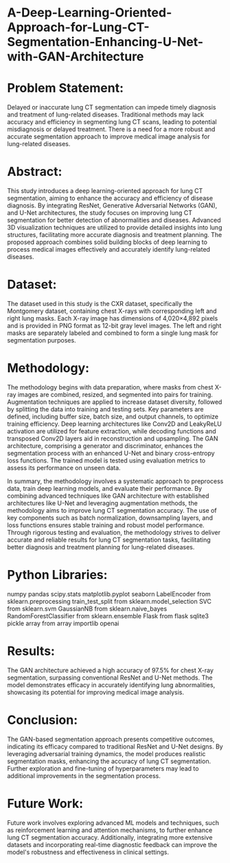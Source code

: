 # A-Deep-Learning-Oriented-Approach-for-Lung-CT-Segmentation-Enhancing-U-Net-with-GAN-Architecture

# Problem Statement:
Delayed or inaccurate lung CT segmentation can impede timely diagnosis and treatment of lung-related diseases. Traditional methods may lack accuracy and efficiency in segmenting lung CT scans, leading to potential misdiagnosis or delayed treatment. There is a need for a more robust and accurate segmentation approach to improve medical image analysis for lung-related diseases.

# Abstract:
This study introduces a deep learning-oriented approach for lung CT segmentation, aiming to enhance the accuracy and efficiency of disease diagnosis. By integrating ResNet, Generative Adversarial Networks (GAN), and U-Net architectures, the study focuses on improving lung CT segmentation for better detection of abnormalities and diseases. Advanced 3D visualization techniques are utilized to provide detailed insights into lung structures, facilitating more accurate diagnosis and treatment planning. The proposed approach combines solid building blocks of deep learning to process medical images effectively and accurately identify lung-related diseases.

# Dataset:
The dataset used in this study is the CXR dataset, specifically the Montgomery dataset, containing chest X-rays with corresponding left and right lung masks. Each X-ray image has dimensions of 4,020×4,892 pixels and is provided in PNG format as 12-bit gray level images. The left and right masks are separately labeled and combined to form a single lung mask for segmentation purposes.

# Methodology:
The methodology begins with data preparation, where masks from chest X-ray images are combined, resized, and segmented into pairs for training. Augmentation techniques are applied to increase dataset diversity, followed by splitting the data into training and testing sets. Key parameters are defined, including buffer size, batch size, and output channels, to optimize training efficiency. Deep learning architectures like Conv2D and LeakyReLU activation are utilized for feature extraction, while decoding functions and transposed Conv2D layers aid in reconstruction and upsampling. The GAN architecture, comprising a generator and discriminator, enhances the segmentation process with an enhanced U-Net and binary cross-entropy loss functions. The trained model is tested using evaluation metrics to assess its performance on unseen data.

In summary, the methodology involves a systematic approach to preprocess data, train deep learning models, and evaluate their performance. By combining advanced techniques like GAN architecture with established architectures like U-Net and leveraging augmentation methods, the methodology aims to improve lung CT segmentation accuracy. The use of key components such as batch normalization, downsampling layers, and loss functions ensures stable training and robust model performance. Through rigorous testing and evaluation, the methodology strives to deliver accurate and reliable results for lung CT segmentation tasks, facilitating better diagnosis and treatment planning for lung-related diseases.

# Python Libraries:
numpy
pandas
scipy.stats
matplotlib.pyplot
seaborn
LabelEncoder from sklearn.preprocessing
train_test_split from sklearn.model_selection
SVC from sklearn.svm
GaussianNB from sklearn.naive_bayes
RandomForestClassifier from sklearn.ensemble
Flask from flask
sqlite3
pickle
array from array
importlib
openai

# Results:
The GAN architecture achieved a high accuracy of 97.5% for chest X-ray segmentation, surpassing conventional ResNet and U-Net methods. The model demonstrates efficacy in accurately identifying lung abnormalities, showcasing its potential for improving medical image analysis.

# Conclusion:
The GAN-based segmentation approach presents competitive outcomes, indicating its efficacy compared to traditional ResNet and U-Net designs. By leveraging adversarial training dynamics, the model produces realistic segmentation masks, enhancing the accuracy of lung CT segmentation. Further exploration and fine-tuning of hyperparameters may lead to additional improvements in the segmentation process.

# Future Work:
Future work involves exploring advanced ML models and techniques, such as reinforcement learning and attention mechanisms, to further enhance lung CT segmentation accuracy. Additionally, integrating more extensive datasets and incorporating real-time diagnostic feedback can improve the model's robustness and effectiveness in clinical settings.





